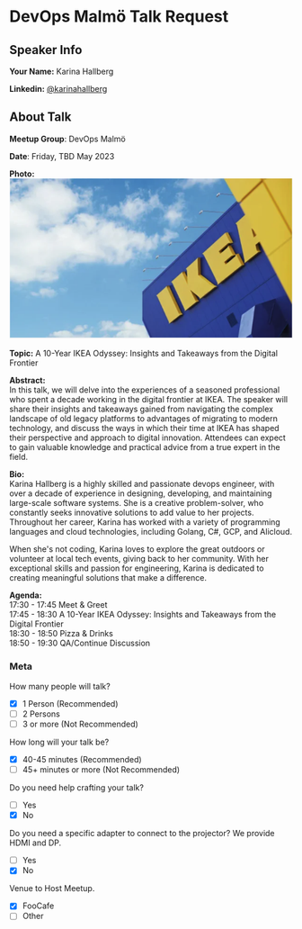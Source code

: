 # DevOps Malmö Talk Request

## Speaker Info

**Your Name:** Karina Hallberg

**Linkedin:** [@karinahallberg](https://www.linkedin.com/in/karinahallberg/)

## About Talk

**Meetup Group**: DevOps Malmö

**Date**: Friday, TBD May 2023

**Photo:**
![../imgs/karina-hallberg.png](../imgs/karina-hallberg.png)

**Topic:** A 10-Year IKEA Odyssey: Insights and Takeaways from the Digital Frontier

**Abstract:**<br/>
In this talk, we will delve into the experiences of a seasoned professional who spent a decade working in the digital frontier at IKEA. The speaker will share their insights and takeaways gained from navigating the complex landscape of old legacy platforms to advantages of migrating to modern technology, and discuss the ways in which their time at IKEA has shaped their perspective and approach to digital innovation. Attendees can expect to gain valuable knowledge and practical advice from a true expert in the field.

**Bio:**<br/>
Karina Hallberg is a highly skilled and passionate devops engineer, with over a decade of experience in designing, developing, and maintaining large-scale software systems. She is a creative problem-solver, who constantly seeks innovative solutions to add value to her projects. Throughout her career, Karina has worked with a variety of programming languages and cloud technologies, including Golang, C#, GCP, and Alicloud.

When she's not coding, Karina loves to explore the great outdoors or volunteer at local tech events, giving back to her community. With her exceptional skills and passion for engineering, Karina is dedicated to creating meaningful solutions that make a difference.

**Agenda:**<br/>
17:30 - 17:45 Meet & Greet<br/>
17:45 - 18:30 A 10-Year IKEA Odyssey: Insights and Takeaways from the Digital Frontier<br/>
18:30 - 18:50 Pizza & Drinks<br/>
18:50 - 19:30 QA/Continue Discussion

### Meta

How many people will talk?
- [x] 1 Person (Recommended)
- [ ] 2 Persons
- [ ] 3 or more (Not Recommended)

How long will your talk be?
- [x] 40-45 minutes (Recommended)
- [ ] 45+ minutes or more (Not Recommended)

Do you need help crafting your talk?
- [ ] Yes
- [x] No

Do you need a specific adapter to connect to the projector? We provide HDMI and DP.
- [ ] Yes
- [x] No

Venue to Host Meetup.
- [x] FooCafe
- [ ] Other
